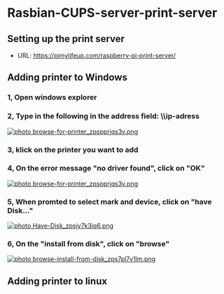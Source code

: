 # Rasbian-CUPS-server-print-server

## Setting up the print server
- URL: https://pimylifeup.com/raspberry-pi-print-server/ 

## Adding printer to Windows
### 1, Open windows explorer <br>
### 2, Type in the following in the address field: \\\ip-adress <br>
<a href="http://s44.photobucket.com/user/erik-danielsen/media/browse-for-printer_zpspprjqs3v.png.html" target="_blank"><img src="http://i44.photobucket.com/albums/f48/erik-danielsen/browse-for-printer_zpspprjqs3v.png" border="0" alt=" photo browse-for-printer_zpspprjqs3v.png"/></a>
### 3, klick on the printer you want to add <br>
### 4, On the error message "no driver found", click on "OK" <br>
<a href="http://s44.photobucket.com/user/erik-danielsen/media/browse-for-printer_zpspprjqs3v.png.html" target="_blank"><img src="http://i44.photobucket.com/albums/f48/erik-danielsen/browse-for-printer_zpspprjqs3v.png" border="0" alt=" photo browse-for-printer_zpspprjqs3v.png"/></a>
### 5, When promted to select mark and device, click on "have Disk..." <br>
<a href="http://s44.photobucket.com/user/erik-danielsen/media/Have-Disk_zpsjy7k3iq6.png.html" target="_blank"><img src="http://i44.photobucket.com/albums/f48/erik-danielsen/Have-Disk_zpsjy7k3iq6.png" border="0" alt=" photo Have-Disk_zpsjy7k3iq6.png"/></a>

### 6, On the "install from disk", click on "browse"
<a href="http://s44.photobucket.com/user/erik-danielsen/media/browse-install-from-disk_zps7pl7v1lm.png.html" target="_blank"><img src="http://i44.photobucket.com/albums/f48/erik-danielsen/browse-install-from-disk_zps7pl7v1lm.png" border="0" alt=" photo browse-install-from-disk_zps7pl7v1lm.png"/></a>

## Adding printer to linux
